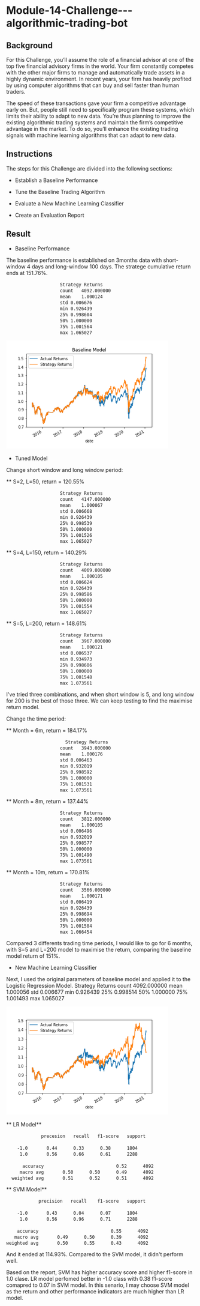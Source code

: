 # Module-14-Challenge---algorithmic-trading-bot

## Background

For this Challenge, you’ll assume the role of a financial advisor at one of the top five financial advisory firms in the world. Your firm constantly competes with the other major firms to manage and automatically trade assets in a highly dynamic environment. In recent years, your firm has heavily profited by using computer algorithms that can buy and sell faster than human traders.

The speed of these transactions gave your firm a competitive advantage early on. But, people still need to specifically program these systems, which limits their ability to adapt to new data. You’re thus planning to improve the existing algorithmic trading systems and maintain the firm’s competitive advantage in the market. To do so, you’ll enhance the existing trading signals with machine learning algorithms that can adapt to new data.

## Instructions

The steps for this Challenge are divided into the following sections:

* Establish a Baseline Performance

* Tune the Baseline Trading Algorithm

* Evaluate a New Machine Learning Classifier

* Create an Evaluation Report


## Result

* Baseline Performance

The baseline performance is established on 3months data with short-window 4 days and long-window 100 days. The stratege cumulative return ends at 151.76%.

                        Strategy Returns
                        count	4092.000000
                        mean	1.000124
                        std	0.006676
                        min	0.926439
                        25%	0.998604
                        50%	1.000000
                        75%	1.001564
                        max	1.065027


![Baseline_Model](Starter_Code/Report/Baseline_Model.png)


* Tuned Model

Change short window and long window period:

** S=2, L=50, return = 120.55%
                        
                        Strategy Returns
                        count	4147.000000
                        mean	1.000067
                        std	0.006668
                        min	0.926439
                        25%	0.998539
                        50%	1.000000
                        75%	1.001526
                        max	1.065027


** S=4, L=150, return = 140.29%

                        Strategy Returns
                        count	4069.000000
                        mean	1.000105
                        std	0.006624
                        min	0.926439
                        25%	0.998586
                        50%	1.000000
                        75%	1.001554
                        max	1.065027


** S=5, L=200, return = 148.61%

                        Strategy Returns
                        count	3967.000000
                        mean	1.000121
                        std	0.006537
                        min	0.934973
                        25%	0.998606
                        50%	1.000000
                        75%	1.001548
                        max	1.073561



I've tried three combinations, and when short window is 5, and long window for 200 is the best of those three. We can keep testing to find the maximise return model.

Change the time period:

** Month = 6m, return = 184.17%

                          Strategy Returns
                        count	3943.000000
                        mean	1.000176
                        std	0.006463
                        min	0.932019
                        25%	0.998592
                        50%	1.000000
                        75%	1.001531
                        max	1.073561
                        
** Month = 8m, return = 137.44%

                        Strategy Returns
                        count	3812.000000
                        mean	1.000105
                        std	0.006496
                        min	0.932019
                        25%	0.998577
                        50%	1.000000
                        75%	1.001490
                        max	1.073561
                        
** Month = 10m, return = 170.81%

                        Strategy Returns
                        count	3566.000000
                        mean	1.000171
                        std	0.006419
                        min	0.926439
                        25%	0.998694
                        50%	1.000000
                        75%	1.001504
                        max	1.066454

Compared 3 differents trading time periods, I would like to go for 6 months, with S=5 and L=200 model to maximise the return, comparing the baseline model return of 151%.


* New Machine Learning Classifier

Next, I used the original parameters of baseline model and applied it to the Logistic Regression Model. 
                        Strategy Returns
                        count	4092.000000
                        mean	1.000056
                        std	0.006677
                        min	0.926439
                        25%	0.998514
                        50%	1.000000
                        75%	1.001493
                        max	1.065027

![Logistic_Regression_Model](Starter_Code/Report/Logistic_Regression_Model.png)

** LR Model**

                 precesion   recall   f1-score   support

        -1.0       0.44      0.33      0.38      1804
         1.0       0.56      0.66      0.61      2288

          accuracy                           0.52      4092
         macro avg       0.50      0.50      0.49      4092
      weighted avg       0.51      0.52      0.51      4092


** SVM Model**

                precision   recall    f1-score   support

        -1.0       0.43      0.04      0.07      1804
         1.0       0.56      0.96      0.71      2288

        accuracy                           0.55      4092
       macro avg       0.49      0.50      0.39      4092
    weighted avg       0.50      0.55      0.43      4092
    
    
And it ended at 114.93%. Compared to the SVM model, it didn't perform well.

Based on the report, SVM has higher accuracy score and higher f1-score in 1.0 clase. LR model perfomed better in -1.0 class with 0.38 f1-score comapred to 0.07 in SVM model. In this senario, I may choose SVM model as the return and other performance indicators are much higher than LR model. 